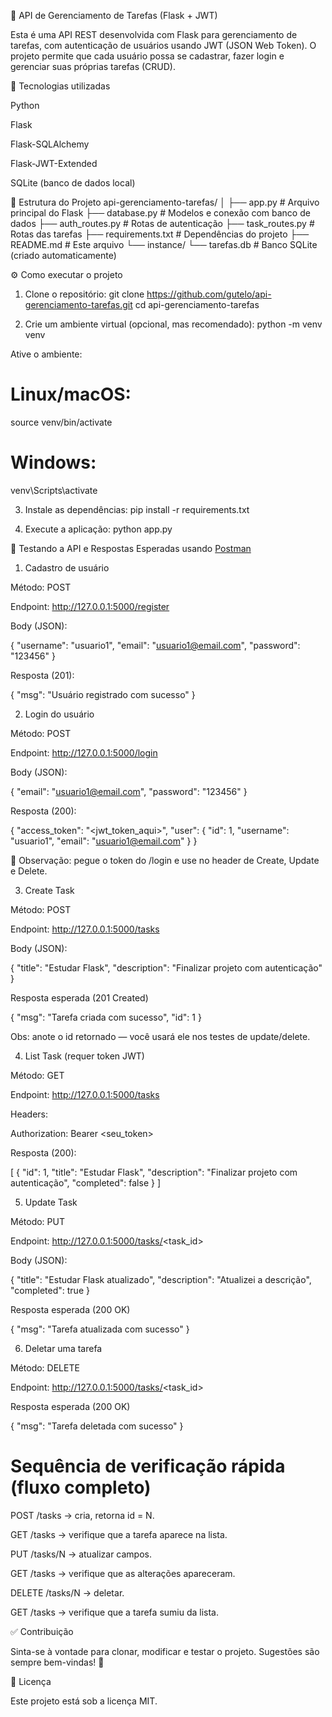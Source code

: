 📌 API de Gerenciamento de Tarefas (Flask + JWT)

Esta é uma API REST desenvolvida com Flask para gerenciamento de tarefas, com autenticação de usuários usando JWT (JSON Web Token).
O projeto permite que cada usuário possa se cadastrar, fazer login e gerenciar suas próprias tarefas (CRUD).

🚀 Tecnologias utilizadas

Python

Flask

Flask-SQLAlchemy

Flask-JWT-Extended

SQLite (banco de dados local)

📁 Estrutura do Projeto
api-gerenciamento-tarefas/
│
├── app.py              # Arquivo principal do Flask
├── database.py         # Modelos e conexão com banco de dados
├── auth_routes.py      # Rotas de autenticação
├── task_routes.py      # Rotas das tarefas
├── requirements.txt    # Dependências do projeto
├── README.md           # Este arquivo
└── instance/
    └── tarefas.db      # Banco SQLite (criado automaticamente)

⚙️ Como executar o projeto
1. Clone o repositório:
git clone https://github.com/gutelo/api-gerenciamento-tarefas.git
cd api-gerenciamento-tarefas

2. Crie um ambiente virtual (opcional, mas recomendado):
python -m venv venv

Ative o ambiente:

# Linux/macOS:
source venv/bin/activate

# Windows:
venv\Scripts\activate

3. Instale as dependências:
pip install -r requirements.txt

4. Execute a aplicação:
python app.py

🧪 Testando a API e Respostas Esperadas usando [Postman](https://www.postman.com/downloads/)
1. Cadastro de usuário

Método: POST

Endpoint: http://127.0.0.1:5000/register

Body (JSON):

{
  "username": "usuario1",
  "email": "usuario1@email.com",
  "password": "123456"
}

Resposta (201):

{
  "msg": "Usuário registrado com sucesso"
}

2. Login do usuário

Método: POST

Endpoint: http://127.0.0.1:5000/login

Body (JSON):

{
  "email": "usuario1@email.com",
  "password": "123456"
}

Resposta (200):

{
  "access_token": "<jwt_token_aqui>",
  "user": {
    "id": 1,
    "username": "usuario1",
    "email": "usuario1@email.com"
  }
}

📌 Observação: pegue o token do /login e use no header de Create, Update e Delete.

3. Create Task

Método: POST

Endpoint: http://127.0.0.1:5000/tasks

Body (JSON):

{
  "title": "Estudar Flask",
  "description": "Finalizar projeto com autenticação"
}

Resposta esperada (201 Created)

{
  "msg": "Tarefa criada com sucesso",
  "id": 1
}

Obs: anote o id retornado — você usará ele nos testes de update/delete.

4. List Task (requer token JWT)

Método: GET

Endpoint: http://127.0.0.1:5000/tasks

Headers:

Authorization: Bearer <seu_token>

Resposta (200):

[
  {
    "id": 1,
    "title": "Estudar Flask",
    "description": "Finalizar projeto com autenticação",
    "completed": false
  }
]

5. Update Task

Método: PUT

Endpoint: http://127.0.0.1:5000/tasks/<task_id>

Body (JSON):

{
  "title": "Estudar Flask atualizado",
  "description": "Atualizei a descrição",
  "completed": true
}

Resposta esperada (200 OK)

{
  "msg": "Tarefa atualizada com sucesso"
}

6. Deletar uma tarefa

Método: DELETE

Endpoint: http://127.0.0.1:5000/tasks/<task_id>

Resposta esperada (200 OK)

{
  "msg": "Tarefa deletada com sucesso"
}

# Sequência de verificação rápida (fluxo completo)

POST /tasks → cria, retorna id = N.

GET /tasks → verifique que a tarefa aparece na lista.

PUT /tasks/N → atualizar campos.

GET /tasks → verifique que as alterações apareceram.

DELETE /tasks/N → deletar.

GET /tasks → verifique que a tarefa sumiu da lista.


✅ Contribuição

Sinta-se à vontade para clonar, modificar e testar o projeto. Sugestões são sempre bem-vindas! 🚀

📄 Licença

Este projeto está sob a licença MIT.